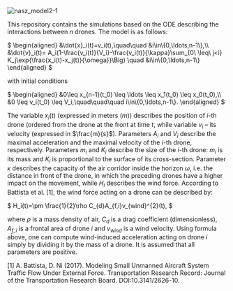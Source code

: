 ![nasz_model2-1](https://github.com/user-attachments/assets/4bdf7742-2db6-4bec-abc4-29c9f7155dc0)

This repository contains the simulations based on the ODE describing the interactions between $n$ drones. The model is as follows:

$`
	\begin{aligned}
	&\dot{x}_i(t)=v_i(t),\quad\quad &i\in\{0,\ldots,n-1\},\\
 	&\dot{v}_i(t)= A_i(1-\frac{v_i(t)}{V_i}-\frac{v_i(t)}{\kappa}\sum_{0\ \leq\ j<i} K_j\exp{\frac{x_i(t)-x_j(t)}{\omega}}\Big) \quad &i\in\{0,\ldots,n-1\}
	\end{aligned}
`$
 
with initial conditions
 
$`
	\begin{aligned}
	&0\leq x_{n-1}(t_0) \leq \ldots \leq x_1(t_0) \leq x_0(t_0),\\
	&0 \leq v_i(t_0) \leq V_i,\quad\quad\quad i\in\{0,\ldots,n-1\}.
	\end{aligned}
`$

The variable $x_i(t)$ (expressed in meters ($m$)) describes the position of $i$-th drone (ordered from the drone at the front at time $t$, while variable $v_i$ – its velocity (expressed in $\frac{m}{s}$). Parameters $A_i$ and $V_i$ describe the maximal acceleration and the maximal velocity of the $i$-th drone, respectively. Parameters $m_i$ and $K_i$ describe the size of the $i$-th drone: $m_i$ is its mass and $K_i$ is proportional to the surface of its cross-section. Parameter $\kappa$ describes the capacity of the air corridor inside the horizon $\omega$, i.e. the distance in front of the drone, in which the preceding drones have a higher impact on the movement, while $H_i$ describes the wind force.
According to Battista et al. [1], the wind force acting on a drone can be described by:

$`
H_i(t)=\pm \frac{1}{2}\rho C_{d}A_{f,i}v_{wind}^{2}(t),
`$

where $\rho$ is a mass density of air, $C_{d}$ is a drag coefficient (dimensionless), $A_{f,i}$ is a frontal area of drone $i$ and $v_{wind}$ is a wind velocity.
Using formula above, one can compute wind-induced acceleration acting on drone $i$ simply by dividing it by the mass of a drone. 
It is assumed that all parameters are positive.


[1] A. Battista, D. Ni (2017). Modeling Small Unmanned Aircraft System Traffic Flow Under External Force. Transportation Research Record: Journal of the Transportation Research Board. DOI:10.3141/2626-10.
